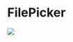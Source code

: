 # FilePicker
[![](https://jitpack.io/v/AndriiAndriichuk/FilePicker.svg)](https://jitpack.io/#AndriiAndriichuk/FilePicker)
